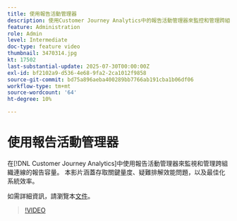 ```yaml
---
title: 使用報告活動管理器
description: 使用Customer Journey Analytics中的報告活動管理器來監控和管理跨組織連線的報告容量。
feature: Administration
role: Admin
level: Intermediate
doc-type: feature video
thumbnail: 3470314.jpg
kt: 17502
last-substantial-update: 2025-07-30T00:00:00Z
exl-id: bf2102a9-d536-4e68-9fa2-2ca1012f9858
source-git-commit: bd75a896aeba400289bb7766ab191cba1b06df06
workflow-type: tm+mt
source-wordcount: '64'
ht-degree: 10%

---
```


# 使用報告活動管理器

在[!DNL Customer Journey Analytics]中使用報告活動管理器來監視和管理跨組織連線的報告容量。 本影片涵蓋存取關鍵量度、疑難排解效能問題，以及最佳化系統效率。

如需詳細資訊，請瀏覽本[文件](https://experienceleague.adobe.com/en/docs/analytics-platform/using/reporting-activity-manager/reporting-activity-overview)。

>[!VIDEO](https://video.tv.adobe.com/v/3470314/?learn=on)
